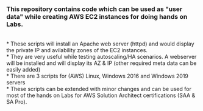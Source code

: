 ### This repository contains code which can be used as "user data" while creating AWS EC2 instances for doing hands on Labs. <br/>
<br/>
* These scripts will install an Apache web server (httpd) and would display the private IP and avilability zones of the EC2 instances. <br/>
* They are very useful while testing autoscaling/HA scenarios. A webserver will be installed and will display its AZ & IP (other required meta data can be easily added)<br/>
* There are 3 scripts for (AWS) Linux, Windows 2016 and Windows 2019 servers <br>
* These scripts can be extended with minor changes and can be used for most of the hands on Labs for AWS Solution Architect certifications (SAA & SA Pro).<br/>


